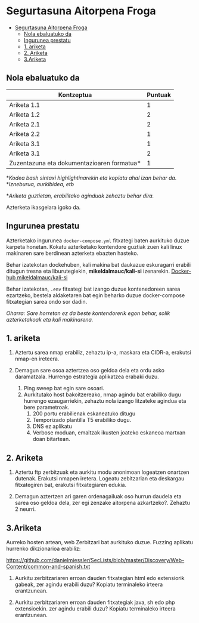 # Segurtasuna Aitorpena Froga

- [Segurtasuna Aitorpena Froga](#segurtasuna-aitorpena-froga)
  - [Nola ebaluatuko da](#nola-ebaluatuko-da)
  - [Ingurunea prestatu](#ingurunea-prestatu)
  - [1. ariketa](#1-ariketa)
  - [2. Ariketa](#2-ariketa)
  - [3.Ariketa](#3ariketa)

## Nola ebaluatuko da

| Kontzeptua          | Puntuak  |
|-------------------- |-------- |
| Ariketa 1.1         | 1     |
| Ariketa 1.2         | 2     |
| Ariketa 2.1         | 2     |
| Ariketa 2.2         | 1     |
| Ariketa 3.1         | 1     |
| Ariketa 3.1         | 2     |
| Zuzentazuna eta dokumentazioaren formatua*    | 1  | 

**Kodea bash sintaxi highlightinarekin eta kopiatu ahal izan behar da.*
**Izneburua, aurkibidea, etb*

**Ariketa guztietan, erabilitako aginduak zehaztu behar dira.*

Azterketa ikasgelara igoko da.

## Ingurunea prestatu

Azterketako ingurunea `docker-compose.yml` fitxategi baten aurkituko duzue karpeta honetan. Kokatu azterketako kontendore guztiak zuen kali linux makinaren sare berdinean azterketa ebazten hasteko. 

Behar izatekotan dockehuben, kali makina bat daukazue eskuragarri erabili ditugun tresna eta liburutegiekin, **mikeldalmauc/kali-si** izenarekin. [Docker-hub mikeldalmauc/kali-si](https://hub.docker.com/repository/docker/mikeldalmauc/kali-si/general)

Behar izatekotan, `.env` fitxategi bat izango duzue kontenedoreen sarea ezartzeko, bestela aldaketaren bat egin beharko duzue docker-compose fitxategian sarea ondo sor dadin. 

*Oharra: Sare horretan ez da beste kontendorerik egon behar, solik azterketakoak eta kali makinarena.*

## 1. ariketa

1. Aztertu sarea nmap erabiliz, zehaztu ip-a, maskara eta CIDR-a, erakutsi nmap-en ireteera.

2. Demagun sare osoa aztertzea oso geldoa dela eta ordu asko daramatzala. Hurrengo estrategia aplikatzea erabaki duzu.
   1. Ping sweep bat egin sare osoari.
   2. Aurkitutako host bakoitzereako, nmap agindu bat erabiliko dugu hurrengo ezaugarriekin, zehaztu nola izango litzateke agindua eta bere parametroak.
      1. 200 portu erabilienak eskaneatuko ditugu
      2. Temporizado plantilla T5 erabiliko dugu.
      3. DNS ez aplikatu
      4. Verbose moduan, emaitzak ikusten joateko eskaneoa martxan doan bitartean. 

## 2. Ariketa

1. Aztertu ftp zerbitzuak eta aurkitu modu anonimoan logeatzen onartzen dutenak. Erakutsi nmapen iretera. Logeatu zebitzarian eta deskargau fitxategiren bat, erakutsi fitxategiaren edukia.

2. Demagun aztertzen ari garen ordenagailuak oso hurrun daudela eta sarea oso geldoa dela, zer egi zenzake aitorpena azkartzeko?. Zehaztu 2 neurri.

## 3.Ariketa

Aurreko hosten artean, web Zerbitzari bat aurkituko duzue. Fuzzing aplikatu hurrenko dikzionarioa erabiliz:

https://github.com/danielmiessler/SecLists/blob/master/Discovery/Web-Content/common-and-spanish.txt

1. Aurkitu zerbitzariaren erroan dauden fitxategian html edo extensiorik gabeak, zer agindu erabili duzu? Kopiatu terminaleko irteera erantzunean.

2. Aurkitu zerbitzariaren erroan dauden fitxategiak java, sh edo php extensioekin. zer agindu erabili duzu? Kopiatu terminaleko irteera erantzunean.

